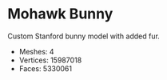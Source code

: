 Mohawk Bunny
============

Custom Stanford bunny model with added fur.

- Meshes: 4
- Vertices: 15987018
- Faces: 5330061
